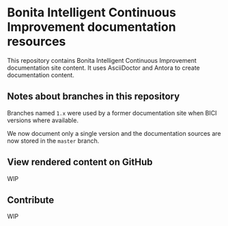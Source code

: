 # Bonita Intelligent Continuous Improvement documentation resources

This repository contains Bonita Intelligent Continuous Improvement documentation site content.
It uses AsciiDoctor and Antora to create documentation content.


## Notes about branches in this repository

Branches named `1.x` were used by a former documentation site when BICI versions where available.

We now document only a single version and the documentation sources are now stored in the `master` branch.



## View rendered content on GitHub

WIP

## Contribute

WIP
